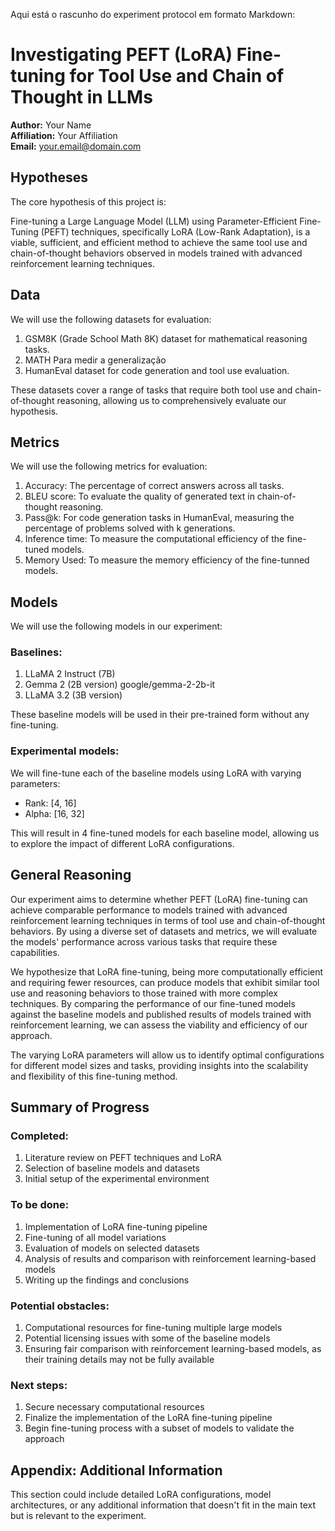 Aqui está o rascunho do experiment protocol em formato Markdown:

# Investigating PEFT (LoRA) Fine-tuning for Tool Use and Chain of Thought in LLMs

**Author:** Your Name  
**Affiliation:** Your Affiliation  
**Email:** your.email@domain.com

## Hypotheses

The core hypothesis of this project is:

Fine-tuning a Large Language Model (LLM) using Parameter-Efficient Fine-Tuning (PEFT) techniques, specifically LoRA (Low-Rank Adaptation), is a viable, sufficient, and efficient method to achieve the same tool use and chain-of-thought behaviors observed in models trained with advanced reinforcement learning techniques.

## Data

We will use the following datasets for evaluation:

1. GSM8K (Grade School Math 8K) dataset for mathematical reasoning tasks.
2. MATH Para medir a generalização
3. HumanEval dataset for code generation and tool use evaluation.

These datasets cover a range of tasks that require both tool use and chain-of-thought reasoning, allowing us to comprehensively evaluate our hypothesis.

## Metrics

We will use the following metrics for evaluation:

1. Accuracy: The percentage of correct answers across all tasks.
2. BLEU score: To evaluate the quality of generated text in chain-of-thought reasoning.
3. Pass@k: For code generation tasks in HumanEval, measuring the percentage of problems solved with k generations.
4. Inference time: To measure the computational efficiency of the fine-tuned models.
5. Memory Used: To measure the memory efficiency of the fine-tunned models.

## Models

We will use the following models in our experiment:

### Baselines:
1. LLaMA 2 Instruct (7B)
2. Gemma 2 (2B version) google/gemma-2-2b-it
3. LLaMA 3.2 (3B version)

These baseline models will be used in their pre-trained form without any fine-tuning.

### Experimental models:
We will fine-tune each of the baseline models using LoRA with varying parameters:
- Rank: [4, 16]
- Alpha: [16, 32]

This will result in 4 fine-tuned models for each baseline model, allowing us to explore the impact of different LoRA configurations.

## General Reasoning

Our experiment aims to determine whether PEFT (LoRA) fine-tuning can achieve comparable performance to models trained with advanced reinforcement learning techniques in terms of tool use and chain-of-thought behaviors. By using a diverse set of datasets and metrics, we will evaluate the models' performance across various tasks that require these capabilities.

We hypothesize that LoRA fine-tuning, being more computationally efficient and requiring fewer resources, can produce models that exhibit similar tool use and reasoning behaviors to those trained with more complex techniques. By comparing the performance of our fine-tuned models against the baseline models and published results of models trained with reinforcement learning, we can assess the viability and efficiency of our approach.

The varying LoRA parameters will allow us to identify optimal configurations for different model sizes and tasks, providing insights into the scalability and flexibility of this fine-tuning method.

## Summary of Progress

### Completed:
1. Literature review on PEFT techniques and LoRA
2. Selection of baseline models and datasets
3. Initial setup of the experimental environment

### To be done:
1. Implementation of LoRA fine-tuning pipeline
2. Fine-tuning of all model variations
3. Evaluation of models on selected datasets
4. Analysis of results and comparison with reinforcement learning-based models
5. Writing up the findings and conclusions

### Potential obstacles:
1. Computational resources for fine-tuning multiple large models
2. Potential licensing issues with some of the baseline models
3. Ensuring fair comparison with reinforcement learning-based models, as their training details may not be fully available

### Next steps:
1. Secure necessary computational resources
2. Finalize the implementation of the LoRA fine-tuning pipeline
3. Begin fine-tuning process with a subset of models to validate the approach

## Appendix: Additional Information

This section could include detailed LoRA configurations, model architectures, or any additional information that doesn't fit in the main text but is relevant to the experiment.